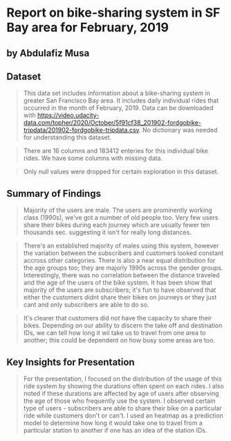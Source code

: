 # Report on bike-sharing system in SF Bay area for February, 2019
## by Abdulafiz Musa


## Dataset

> This data set includes information about a bike-sharing system in greater San Francisco Bay area. It includes daily individual rides that occurred in the month of February, 2019. Data can be downloaded with https://video.udacity-data.com/topher/2020/October/5f91cf38_201902-fordgobike-tripdata/201902-fordgobike-tripdata.csv. No dictionary was needed for understanding this dataset.

> There are 16 columns and 183412 enteries for this individual bike rides. We have some columns with missing data.

> Only null values were dropped for certain exploration in this dataset.


## Summary of Findings

> Majority of the users are male. The users are prominently working class (1990s), we've got a number of old people too. Very few users share their bikes during each journey which are usually fewer ten thousands sec. suggesting it isn't for really long distances.

> There's an established majority of males using this system, however the variation between the subscribers and customers looked constant accross other categories. There is also a near equal distribution for the age groups too; they are majorly 1990s across the gender groups. Interestingly, there was no correlation between the distance traveled and the age of the users of the bike system. It has been show that majority of the users are subscribers; it's fun to have observed that either the customers didnt share their bikes on journeys or they just cant and only subscribers are able to do so.

> It's clearer that customers did not have the capacity to share their bikes. Depending on our ability to discern the take off and destination IDs, we can tell how long it wil take us to travel from one area to another; this could be dependent on how busy some areas are too.


## Key Insights for Presentation

> For the presentation, I focused on the distribution of the usage of this ride system by showing the durations often spent on each rides. I also noted if these durations are affected by age of users after observing the age of those who frequently use the system. I observed certain type of users - subscribers are able to share their bike on a particular ride while customers don't or can't. I used an heatmap as a prediction model to determine how long it would take one to travel from a particular station to another if one has an idea of the station IDs.
